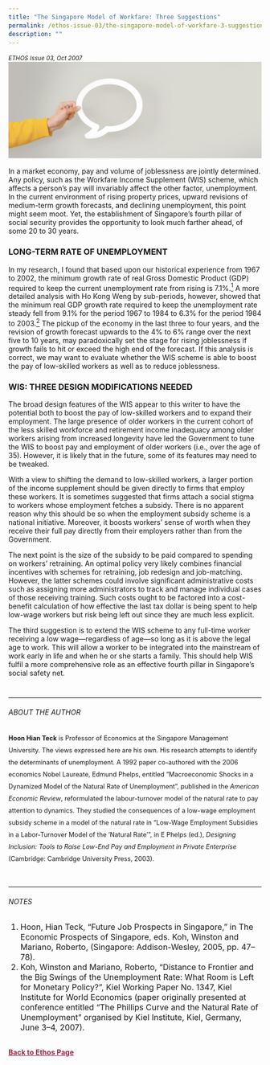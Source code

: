```yaml
---
title: "The Singapore Model of Workfare: Three Suggestions"
permalink: /ethos-issue-03/the-singapore-model-of-workfare-3-suggestions/
description: ""
---
```

<style>
	
.back a
{
	color: #9f2943;
	font-weight: bold;
}

.bullet li
{
	font-size:16px;
}
	
.maroon
{
background-color: #6B3E57;	
padding: 30px;
}

.maroon h3, .maroon p, .maroon sup
{
	color: white;
}
	
.maroon h5	
{
	color: white;
	text-align: center;
	font-size: 24px;
}	

.author
{
border-bottom: 1px solid black;
margin-top:40px;
padding-bottom:30px;
border-top: 1px solid black;	

}

.author p {
	font-size: 0.9em;
	line-height:24px !important;
	}	
	
.adapted
{
border-bottom: 1px solid black;
margin-top:40px;
padding-bottom:30px;
}	
	
.adapted p
{
	font-size: 0.9em;
	line-height:24px !important;
}
	
	
.small-text
{
font-size:16px;
}
	
	
	
</style>

<em><small>ETHOS Issue 03, Oct 2007</small></em>
<img src="/images/Landing_Banner_Images/banner_opinion.jpg">



<p>In a market economy, pay and volume of joblessness are jointly determined. Any policy, such as the Workfare Income Supplement (WIS) scheme, which affects a person’s pay will invariably affect the other factor, unemployment. In the current environment of rising property prices, upward revisions of medium-term growth forecasts, and declining unemployment, this point might seem moot. Yet, the establishment of Singapore’s fourth pillar of social security provides the opportunity to look much farther ahead, of some 20 to 30 years.</p>

<h3>LONG-TERM RATE OF UNEMPLOYMENT</h3>

<p>In my research, I found that based upon our historical experience from 1967 to 2002, the minimum growth rate of real Gross Domestic Product (GDP) required to keep the current unemployment rate from rising is 7.1%.<a href="#notes"><sup>1</sup></a> A more detailed analysis with Ho Kong Weng by sub-periods, however, showed that the minimum real GDP growth rate required to keep the unemployment rate steady fell from 9.1% for the period 1967 to 1984 to 6.3% for the period 1984 to 2003.<a href="#notes"><sup>2</sup></a> The pickup of the economy in the last three to four years, and the revision of growth forecast upwards to the 4% to 6% range over the next five to 10 years, may paradoxically set the stage for rising joblessness if growth fails to hit or exceed the high end of the forecast. If this analysis is correct, we may want to evaluate whether the WIS scheme is able to boost the pay of low-skilled workers as well as to reduce joblessness.</p>

<h3>WIS: THREE DESIGN MODIFICATIONS NEEDED</h3>

<p>The broad design features of the WIS appear to this writer to have the potential both to boost the pay of low-skilled workers and to expand their employment. The large presence of older workers in the current cohort of the less skilled workforce and retirement income inadequacy among older workers arising from increased longevity have led the Government to tune the WIS to boost pay and employment of older workers (i.e., over the age of 35). However, it is likely that in the future, some of its features may need to be tweaked.</p>

<p>With a view to shifting the demand to low-skilled workers, a larger portion of the income supplement should be given directly to firms that employ these workers. It is sometimes suggested that firms attach a social stigma to workers whose employment fetches a subsidy. There is no apparent reason why this should be so when the employment subsidy scheme is a national initiative. Moreover, it boosts workers’ sense of worth when they receive their full pay directly from their employers rather than from the Government.</p>

<p>The next point is the size of the subsidy to be paid compared to spending on workers’ retraining. An optimal policy very likely combines financial incentives with schemes for retraining, job redesign and job-matching. However, the latter schemes could involve significant administrative costs such as assigning more administrators to track and manage individual cases of those receiving training. Such costs ought to be factored into a cost-benefit calculation of how effective the last tax dollar is being spent to help low-wage workers but risk being left out since they are much less explicit.</p>

<p>The third suggestion is to extend the WIS scheme to any full-time worker receiving a low wage—regardless of age—so long as it is above the legal age to work. This will allow a worker to be integrated into the mainstream of work early in life and when he or she starts a family. This should help WIS fulfil a more comprehensive role as an effective fourth pillar in Singapore’s social safety net.</p>

<div class="author">

<h6>ABOUT THE AUTHOR</h6>

<p class="small-text"><strong>Hoon Hian Teck</strong> is Professor of Economics at the Singapore Management University. The views expressed here are his own. His research attempts to identify the determinants of unemployment. A 1992 paper co-authored with the 2006 economics Nobel Laureate, Edmund Phelps, entitled “Macroeconomic Shocks in a Dynamized Model of the Natural Rate of Unemployment”, published in the <em>American Economic Review</em>, reformulated the labour-turnover model of the natural rate to pay attention to dynamics. They studied the consequences of a low-wage employment subsidy scheme in a model of the natural rate in “Low-Wage Employment Subsidies in a Labor-Turnover Model of the ‘Natural Rate’”, in E Phelps (ed.), <em>Designing Inclusion: Tools to Raise Low-End Pay and Employment in Private Enterprise</em> (Cambridge: Cambridge University Press, 2003). </p>

</div>
	
<h6><a name="notes"></a>NOTES</h6>

<ol>
<li class="small-text">Hoon, Hian Teck, “Future Job Prospects in Singapore,” in The Economic Prospects of Singapore, eds. Koh, Winston and Mariano, Roberto, (Singapore: Addison-Wesley, 2005, pp. 47–78).</li>
<li class="small-text">Koh, Winston and Mariano, Roberto, “Distance to Frontier and the Big Swings of the Unemployment Rate: What Room is Left for Monetary Policy?”, Kiel Working Paper No. 1347, Kiel Institute for World Economics (paper originally presented at conference entitled “The Phillips Curve and the Natural Rate of Unemployment” organised by Kiel Institute, Kiel, Germany, June 3–4, 2007).</li>
</ol>

<br>





<div class="back">
<a href="/ethos/">Back to Ethos Page</a>	
</div>
